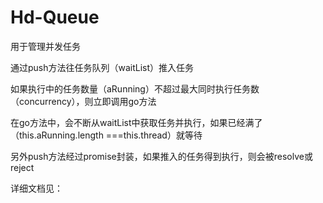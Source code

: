# Hd-Queue

用于管理并发任务

通过push方法往任务队列（waitList）推入任务

如果执行中的任务数量（aRunning）不超过最大同时执行任务数（concurrency），则立即调用go方法

在go方法中，会不断从waitList中获取任务并执行，如果已经满了（this.aRunning.length ===this.thread）就等待

另外push方法经过promise封装，如果推入的任务得到执行，则会被resolve或reject

详细文档见：